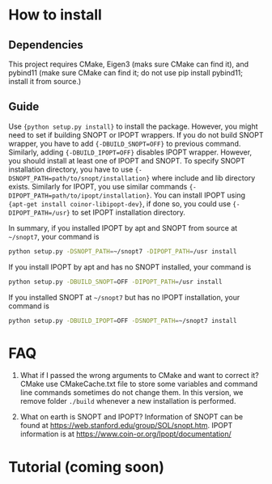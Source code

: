 # How to install

## Dependencies
This project requires CMake, Eigen3 (maks sure CMake can find it), and pybind11 (make sure CMake can find
it; do not use pip install pybind11; install it from source.)

## Guide
Use `{python setup.py install}` to install the package.
However, you might need to set if building SNOPT or IPOPT wrappers.
If you do not build SNOPT wrapper, you have to add `{-DBUILD_SNOPT=OFF}` to previous command.
Similarly, adding `{-DBUILD_IPOPT=OFF}` disables IPOPT wrapper.
However, you should install at least one of IPOPT and SNOPT.
To specify SNOPT installation directory, you have to use `{-DSNOPT_PATH=path/to/snopt/installation}` where include and lib directory exists.
Similarly for IPOPT, you use similar commands `{-DIPOPT_PATH=path/to/ipopt/installation}`.
You can install IPOPT using `{apt-get install coinor-libipopt-dev}`, if done so, you could use `{-DIPOPT_PATH=/usr}` to set IPOPT installation directory.

In summary, if you installed IPOPT by apt and SNOPT from source at `~/snopt7`, your command is
```bash
python setup.py -DSNOPT_PATH=~/snopt7 -DIPOPT_PATH=/usr install
```
If you install IPOPT by apt and has no SNOPT installed, your command is
```bash
python setup.py -DBUILD_SNOPT=OFF -DIPOPT_PATH=/usr install
```
If you installed SNOPT at `~/snopt7` but has no IPOPT installation, your command is
```bash
python setup.py -DBUILD_IPOPT=OFF -DSNOPT_PATH=~/snopt7 install
```

# FAQ
1. What if I passed the wrong arguments to CMake and want to correct it?
CMake use CMakeCache.txt file to store some variables and command line commands sometimes do not change them. In this version, we remove folder `./build` whenever a new installation is performed.

2. What on earth is SNOPT and IPOPT?
Information of SNOPT can be found at <https://web.stanford.edu/group/SOL/snopt.htm>.
IPOPT information is at <https://www.coin-or.org/Ipopt/documentation/>

# Tutorial (coming soon)
